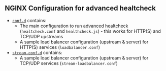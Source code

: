 ## NGINX Configuration for advanced healtcheck

- [`conf.d`](conf.d) contains:
  - The main configuration to run advanced healtcheck (`healtcheck.conf` and `healthcheck.js`) - this works for HTTP(S) and TCP/UDP upstreams
  - A sample load balancer configuration (upstream & server) for HTTP(S) services (`loadbalancer.conf`)
- [`stream-conf.d`](stream-conf.d) contains:
  - A sample load balancer configuration (upstream & server) for TCP/UDP services (`stream-loadbalancer.conf`)
